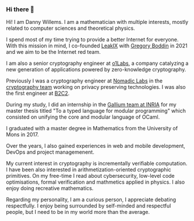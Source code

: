 ### Hi there 👋

Hi! I am Danny Willems. I am a mathematician with multiple interests, mostly related to computer sciences and theoretical physics.

I spend most of my time trying to provide a better Internet for everyone. With this mission in mind, I co-founded [LeakIX](https://leakix.net) with [Gregory Boddin](https://github.com/gboddin/) in 2021 and we aim to be the Internet red team.

I am also a senior cryptography engineer at [o1Labs](https://o1labs.org/), a company catalyzing a new generation of applications powered by zero-knowledge cryptography.

Previously I was a cryptography engineer at [Nomadic Labs](https://nomadic-labs.com) in the [cryptography team](https://research-development.nomadic-labs.com/files/cryptography.html) working on privacy preserving technologies.
I was also the first engineer at [B2C2](https://b2c2.com).

During my study, I did an internship in the [Gallium team at INRIA](https://gallium.inria.fr/) for my master thesis titled "To a typed language for modular programming" which consisted on unifying the core and modular language of OCaml.

I graduated with a master degree in Mathematics from the University of Mons in 2017.

Over the years, I also gained experiences in web and mobile development, DevOps and project managemenent.

My current interest in cryptography is incrementally verifiable computation. I have been also interested in arithmetization-oriented cryptographic primitives. On my free-time I read about cybersecurity, low-level code optimisations, formal verification and mathmetics applied in physics. I also enjoy doing recreative mathematics.

Regarding my personality, I am a curious person, I appreciate debating respectfully. I enjoy being surrounded by self-minded and respectful people, but I need to be in my world more than the average.
